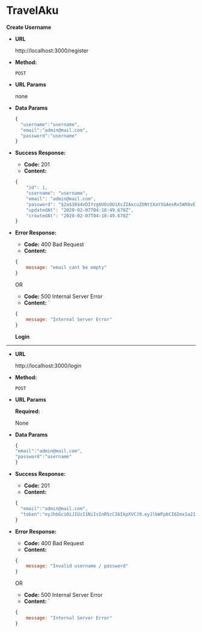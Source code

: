 # TravelAku

**Create Username**

* **URL**

    http://localhost:3000/register

* **Method:**

    `POST`

* **URL Params**

    none

* **Data Params**

    ```javascript
    {
      "username":"username",
      "email":"admin@mail.com",
      "password":"username"
    }
    ```

* **Success Response:**

  * **Code:** 201 <br />
  *  **Content:** 
    
    ```javascript
    {
        "id": 1,
        "username": "username",
        "email": "admin@mail.com",
        "password": "$2a$10$4vDIYzg6UOsOU1XcZIAxcuZONtSXaYSGAexRx5WX8vEjUlGgFTF/e",
        "updatedAt": "2020-02-07T04:18:49.678Z",
        "createdAt": "2020-02-07T04:18:49.678Z"
    }
    ```
 
* **Error Response:**

    * **Code:** 400 Bad Request <br />
    *  **Content:** 

    ```javascript
    {
        message: "email cant be empty"
    }
    ```

    OR

    * **Code:** 500 Internal Server Error <br />
    *  **Content:** `
    ```javascript
    {
        message: "Internal Server Error"
    }
    ```

    **Login**
----
  

* **URL**

  http://localhost:3000/login

* **Method:**

  `POST`
  
*  **URL Params**

   **Required:**

    None

* **Data Params**

    ```javascript
    {
	"email":"admin@mail.com",
	"password":"username"
    }
    ```

* **Success Response:**

  * **Code:** 201 <br />
  *  **Content:** 
    
    ```javascript
    {
      "email":"admin@mail.com",
      "token":"eyJhbGciOiJIUzI1NiIsInR5cCI6IkpXVCJ9.eyJlbWFpbCI6Imx1a21hbmJhaWhhcWlAZ21haWwuY29tIiwiaWF0IjoxNTgwODExNzE1fQ.eIy3vbtZZql3oJIIOOX4wJlHcTxb1lJZA5eVK5Zl66c"
    }
    ```
 
* **Error Response:**

    * **Code:** 400 Bad Request <br />
    *  **Content:** 

    ```javascript
    {
        message: "Invalid username / password"
    }
    ```

    OR

    * **Code:** 500 Internal Server Error <br />
    *  **Content:** `
    ```javascript
    {
        message: "Internal Server Error"
    }
    ```
    